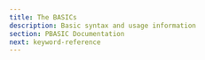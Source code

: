 ```yaml
---
title: The BASICs
description: Basic syntax and usage information
section: PBASIC Documentation
next: keyword-reference
---
```

